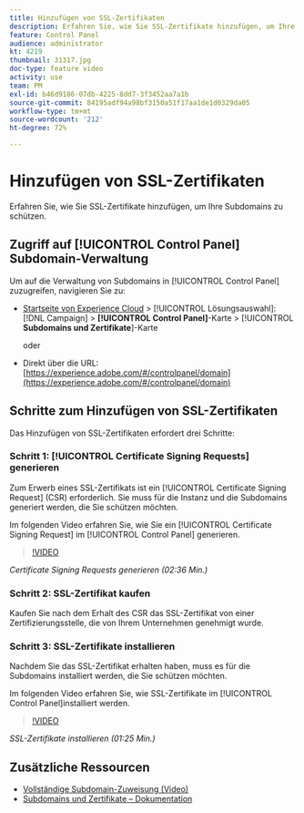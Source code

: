 ```yaml
---
title: Hinzufügen von SSL-Zertifikaten
description: Erfahren Sie, wie Sie SSL-Zertifikate hinzufügen, um Ihre Subdomains zu schützen.
feature: Control Panel
audience: administrator
kt: 4219
thumbnail: 31317.jpg
doc-type: feature video
activity: use
team: PM
exl-id: b46d9186-07db-4225-8dd7-3f3452aa7a1b
source-git-commit: 84195adf94a98bf3150a51f17aa1de1d0329da05
workflow-type: tm+mt
source-wordcount: '212'
ht-degree: 72%

---
```


# Hinzufügen von SSL-Zertifikaten

Erfahren Sie, wie Sie SSL-Zertifikate hinzufügen, um Ihre Subdomains zu schützen.

## Zugriff auf [!UICONTROL Control Panel] Subdomain-Verwaltung

Um auf die Verwaltung von Subdomains in [!UICONTROL Control Panel] zuzugreifen, navigieren Sie zu:

* [Startseite von Experience Cloud](https://experience.adobe.com/#/home) > [!UICONTROL Lösungsauswahl]: [!DNL Campaign] > **[!UICONTROL Control Panel]**-Karte > [!UICONTROL **Subdomains und Zertifikate**]-Karte

   oder
* Direkt über die URL: [https://experience.adobe.com/#/controlpanel/domain](https://experience.adobe.com/#/controlpanel/domain)

## Schritte zum Hinzufügen von SSL-Zertifikaten

Das Hinzufügen von SSL-Zertifikaten erfordert drei Schritte:

### Schritt 1: [!UICONTROL Certificate Signing Requests] generieren

Zum Erwerb eines SSL-Zertifikats ist ein [!UICONTROL Certificate Signing Request] (CSR) erforderlich. Sie muss für die Instanz und die Subdomains generiert werden, die Sie schützen möchten.

Im folgenden Video erfahren Sie, wie Sie ein [!UICONTROL Certificate Signing Request] im [!UICONTROL Control Panel] generieren.

>[!VIDEO](https://video.tv.adobe.com/v/31317?quality=12)

*Certificate Signing Requests generieren (02:36 Min.)*

### Schritt 2: SSL-Zertifikat kaufen

Kaufen Sie nach dem Erhalt des CSR das SSL-Zertifikat von einer Zertifizierungsstelle, die von Ihrem Unternehmen genehmigt wurde.

### Schritt 3: SSL-Zertifikate installieren

Nachdem Sie das SSL-Zertifikat erhalten haben, muss es für die Subdomains installiert werden, die Sie schützen möchten.

Im folgenden Video erfahren Sie, wie SSL-Zertifikate im [!UICONTROL Control Panel]installiert werden.

>[!VIDEO](https://video.tv.adobe.com/v/31166?quality=12)

*SSL-Zertifikate installieren (01:25 Min.)*

## Zusätzliche Ressourcen

* [Vollständige Subdomain-Zuweisung (Video)](./subdomain-delegation.md)
* [Subdomains und Zertifikate – Dokumentation](https://experienceleague.adobe.com/docs/control-panel/using/subdomains-and-certificates/renewing-subdomain-certificate.html?lang=de?lang=en)
